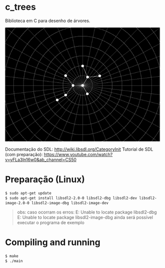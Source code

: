 # c_trees

Biblioteca em C para desenho de árvores.

![example image of tree drawn on polar coordinates grid](img/tree.png)

Documentação do SDL: http://wiki.libsdl.org/CategoryInit
Tutorial de SDL (com preparação): https://www.youtube.com/watch?v=yFLa3ln16w0&ab_channel=CS50

# Preparação (Linux)

```shell
$ sudo apt-get update
$ sudo apt-get install libsdl2-2.0-0 libsdl2-dbg libsdl2-dev libsdl2-image-2.0-0 libsdl2-image-dbg libsdl2-image-dev
```

> obs: caso ocorram os erros:
> E: Unable to locate package libsdl2-dbg
> E: Unable to locate package libsdl2-image-dbg
> ainda será possível executar o programa de exemplo

# Compiling and running

```shell
$ make
$ ./main
```
